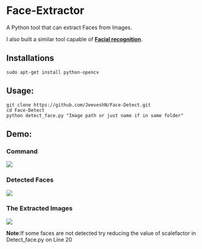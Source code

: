 # Face-Extractor  
A Python tool that can extract Faces from Images.  

I also built a similar tool capable of **[Facial recognition](https://github.com/JeeveshN/Facial-Recognition-Tool)**.

## Installations
```
sudo apt-get install python-opencv
```
## Usage:
```
git clone https://github.com/JeeveshN/Face-Detect.git
cd Face-Detect
python detect_face.py "Image path or just name if in same folder"
```
## Demo:

### Command
![](/extras/2.png?raw=True)
### Detected Faces
![](/extras/1.png?raw=True)
### The Extracted Images
![](/extras/3.png?raw=True)  
  
**Note**:If some faces are not detected try reducing the value of scalefactor in Detect_face.py on Line 20

